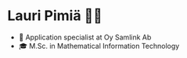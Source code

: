 # Lauri Pimiä 👨‍💻
- 💼 Application specialist at Oy Samlink Ab
- 🎓 M.Sc. in Mathematical Information Technology

<!---
naabvb/naabvb is a ✨ special ✨ repository because its `README.md` (this file) appears on your GitHub profile.
You can click the Preview link to take a look at your changes.
--->
